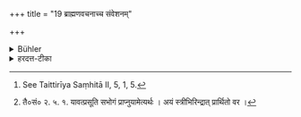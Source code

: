 +++
title = "19 ब्राह्मणवचनाच्च संवेशनम्"

+++

<details><summary>Bühler</summary>

19. (The duty of) connubial intercourse (follows from) the passage of a Brāhmaṇa, ('Let us dwell together until a son be born.') [^13] 


[^13]:  See Taittirīya Saṃhitā II, 5, 1, 5.
</details>

<details><summary>हरदत्त-टीका</summary>

## सूत्रम्
ब्राह्मणवचनाच्च संवेशनम् ॥ १९ ॥  
## टिप्पनी
यदिदमनन्तरोक्तं संवेशनं तत्र ब्राह्मणवचनं प्रमाणं [^२]'काममाविजनितोस्सम्भवामे'ति ॥ १९ ॥  

[^२]:

    तै०सं० २. ५. १. यावत्प्रसूति सभोगं प्राप्नुयामेत्यर्थः । अयं स्त्रीभिरिन्द्रात् प्रार्थितो वर ।
</details>
